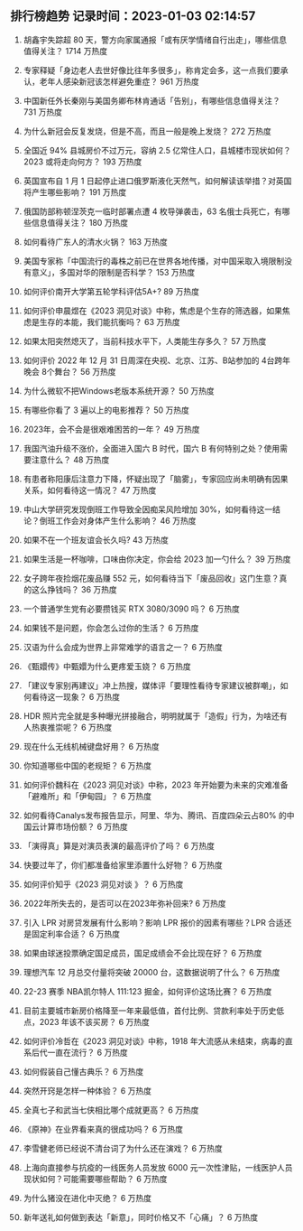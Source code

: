 
## 排行榜趋势 记录时间：2023-01-03 02:14:57
  
  1. 胡鑫宇失踪超 80 天，警方向家属通报「或有厌学情绪自行出走」，哪些信息值得关注？ 1714 万热度
    
  2. 专家释疑「身边老人去世好像比往年多很多」，称肯定会多，这一点我们要承认，老年人感染新冠该怎样避免重症？ 961 万热度
    
  3. 中国新任外长秦刚与美国务卿布林肯通话「告别」，有哪些信息值得关注？ 731 万热度
    
  4. 为什么新冠会反复发烧，但是不高，而且一般是晚上发烧？ 272 万热度
    
  5. 全国近 94% 县城房价不过万元，容纳 2.5 亿常住人口，县城楼市现状如何？2023 或将走向何方？ 193 万热度
    
  6. 英国宣布自 1 月 1 日起停止进口俄罗斯液化天然气，如何解读该举措？对英国将产生哪些影响？ 191 万热度
    
  7. 俄国防部称顿涅茨克一临时部署点遭 4 枚导弹袭击，63 名俄士兵死亡，有哪些信息值得关注？ 180 万热度
    
  8. 如何看待广东人的清水火锅？ 163 万热度
    
  9. 美国专家称「中国流行的毒株之前已在世界各地传播，对中国采取入境限制没有意义」，多国对华的限制是否科学？ 153 万热度
    
  10. 如何评价南开大学第五轮学科评估5A+? 89 万热度
    
  11. 如何评价申晨煜在《2023 洞见对谈》中称，焦虑是个生存的筛选器，如果焦虑是生存的本能，我们能抗衡吗？ 63 万热度
    
  12. 如果太阳突然熄灭了，当前科技水平下，人类能生存多久？ 57 万热度
    
  13. 如何评价 2022 年 12 月 31 日周深在央视、北京、江苏、B站参加的 4台跨年晚会 8个舞台？ 56 万热度
    
  14. 为什么微软不把Windows老版本系统开源？ 50 万热度
    
  15. 有哪些你看了 3 遍以上的电影推荐？ 50 万热度
    
  16. 2023年，会不会是很艰难困苦的一年？ 49 万热度
    
  17. 我国汽油升级不涨价，全面进入国六 B 时代，国六 B 有何特别之处？使用需要注意什么？ 48 万热度
    
  18. 有患者称阳康后注意力下降，怀疑出现了「脑雾」，专家回应尚未明确有因果关系，如何看待这一情况？ 47 万热度
    
  19. 中山大学研究发现倒班工作导致全因痴呆风险增加 30%，如何看待这一结论？倒班工作会对身体产生什么影响？ 46 万热度
    
  20. 如果不在一个班友谊会长久吗? 43 万热度
    
  21. 如果生活是一杯咖啡，口味由你决定，你会给 2023 加一勺什么？ 39 万热度
    
  22. 女子跨年夜捡烟花废品赚 552 元，如何看待当下「废品回收」这门生意？真的这么挣钱吗？ 36 万热度
    
  23. 一个普通学生党有必要攒钱买 RTX 3080/3090 吗？ 6 万热度
    
  24. 如果钱不是问题，你会怎么过你的生活？ 6 万热度
    
  25. 汉语为什么会成为世界上非常难学的语言之一？ 6 万热度
    
  26. 《甄嬛传》中甄嬛为什么更疼爱玉娆？ 6 万热度
    
  27. 「建议专家别再建议」冲上热搜，媒体评「要理性看待专家建议被群嘲」，如何看待这一现象？ 6 万热度
    
  28. HDR 照片完全就是多种曝光拼接融合，明明就属于「造假」行为，为啥还有人热衷推崇呢？ 6 万热度
    
  29. 现在什么无线机械键盘好用？ 6 万热度
    
  30. 你知道哪些中国的老规矩？ 6 万热度
    
  31. 如何评价魏科在《2023 洞见对谈》中称，2023 年开始要为未来的灾难准备「避难所」和「伊甸园」？ 6 万热度
    
  32. 如何看待Canalys发布报告显示，阿里、华为、腾讯、百度四朵云占80% 的中国云计算市场份额？ 6 万热度
    
  33. 「演得真」算是对演员表演的最高评价了吗？ 6 万热度
    
  34. 快要过年了，你们都准备给家里添置什么好物？ 6 万热度
    
  35. 如何评价知乎《2023 洞见对谈 》？ 6 万热度
    
  36. 2022年所失去的，是否可以在2023年弥补回来? 6 万热度
    
  37. 引入 LPR 对房贷发展有什么影响？影响 LPR 报价的因素有哪些？LPR 合适还是固定利率合适？ 6 万热度
    
  38. 如果由球迷投票确定国足成员，国足成绩会不会比现在好？ 6 万热度
    
  39. 理想汽车 12 月总交付量将突破 20000 台，这数据说明了什么？ 6 万热度
    
  40. 22-23 赛季 NBA凯尔特人 111:123 掘金，如何评价这场比赛？ 6 万热度
    
  41. 目前主要城市新房价格降至一年来最低值，首付比例、贷款利率处于历史低点，2023 年该不该买房？ 6 万热度
    
  42. 如何评价冷哲在《2023 洞见对谈》中称，1918 年大流感从未结束，病毒的直系后代一直在流行？ 6 万热度
    
  43. 如何假装自己懂古典乐？ 6 万热度
    
  44. 突然开窍是怎样一种体验？ 6 万热度
    
  45. 全真七子和武当七侠相比哪个成就更高？ 6 万热度
    
  46. 《原神》在业界看来真的很成功吗？ 6 万热度
    
  47. 李雪健老师已经说不清台词了为什么还在演戏？ 6 万热度
    
  48. 上海向直接参与抗疫的一线医务人员发放 6000 元一次性津贴，一线医护人员现状如何？可能需要哪些帮助？ 6 万热度
    
  49. 为什么猪没在进化中灭绝？ 6 万热度
    
  50. 新年送礼如何做到表达「新意」，同时价格又不「心痛」？ 6 万热度
    